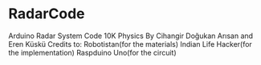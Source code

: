 # RadarCode
Arduino Radar System Code 10K Physics
By Cihangir Doğukan Arısan and Eren Küskü
Credits to:
Robotistan(for the materials)
Indian Life Hacker(for the implementation)
Raspduino Uno(for the circuit)
